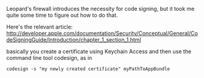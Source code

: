 Leopard's firewall introduces the necessity for code signing, but it took me quite some time to figure out how to do that.

Here's the relevant article: http://developer.apple.com/documentation/Security/Conceptual/General/CodeSigningGuide/Introduction/chapter_1_section_1.html

basically you create a certificate using Keychain Access and then use the command line tool codesign, as in 

    codesign -s "my newly created certificate" myPathToAppBundle